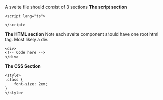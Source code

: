 A svelte file should consist of 3 sections
**The script section**
```
<script lang="ts">

</script>
```
**The HTML section**
Note each svelte component should have one root html tag. Most likely a div.
```
<div>
<!-- Code here -->
</div>
```
**The CSS Section**
```
<style>
.class {
    font-size: 2em;
}
</style>
```